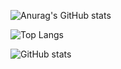 ![Anurag's GitHub stats](https://github-readme-stats.vercel.app/api?username=FlySky-ovo)

![Top Langs](https://github-readme-stats.vercel.app/api/top-langs/?username=FlySky-ovo)

![GitHub stats](https://github-readme-stats.vercel.app/api?username=FlySky-ovo&show_icons=true&theme=tokyonight)
